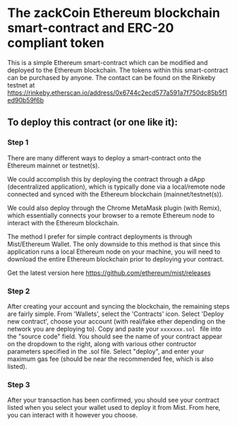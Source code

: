 # The zackCoin Ethereum blockchain smart-contract and ERC-20 compliant token
This is a simple Ethereum smart-contract which can be modified and deployed to the Ethereum blockchain.
The tokens within this smart-contract can be purchased by anyone.
The contact can be found on the Rinkeby testnet at https://rinkeby.etherscan.io/address/0x6744c2ecd577a591a7f750dc85b5f1ed90b59f6b

## To deploy this contract (or one like it):
### Step 1
There are many different ways to deploy a smart-contract onto the Ethereum mainnet or testnet(s).

We could accomplish this by deploying the contract through a dApp (decentralized application), which is typically done via a local/remote node connected and synced with the Ethereum blockchain (mainnet/testnet(s)).

We could also deploy through the Chrome MetaMask plugin (with Remix), which essentially connects your browser to a remote Ethereum node to interact with the Ethereum blockchain.

The method I prefer for simple contract deployments is through Mist/Ethereum Wallet. The only downside to this method is that since this application runs a local Ethereum node on your machine, you will need to download the entire Ethereum blockchain prior to deploying your contract.

Get the latest version here https://github.com/ethereum/mist/releases

### Step 2
After creating your account and syncing the blockchain, the remaining steps are fairly simple.
From 'Wallets', select the 'Contracts' icon.
Select 'Deploy new contract', choose your account (with real/fake ether depending on the network you are deploying to).
Copy and paste your ```xxxxxxx.sol ``` file into the "source code" field.
You should see the name of your contract appear on the dropdown to the right, along with various other contructor parameters specified in the .sol file.
Select "deploy", and enter your maximum gas fee (should be near the recommended fee, which is also listed).

### Step 3
After your transaction has been confirmed, you should see your contract listed when you select your wallet used to deploy it from Mist.
From here, you can interact with it however you choose.
